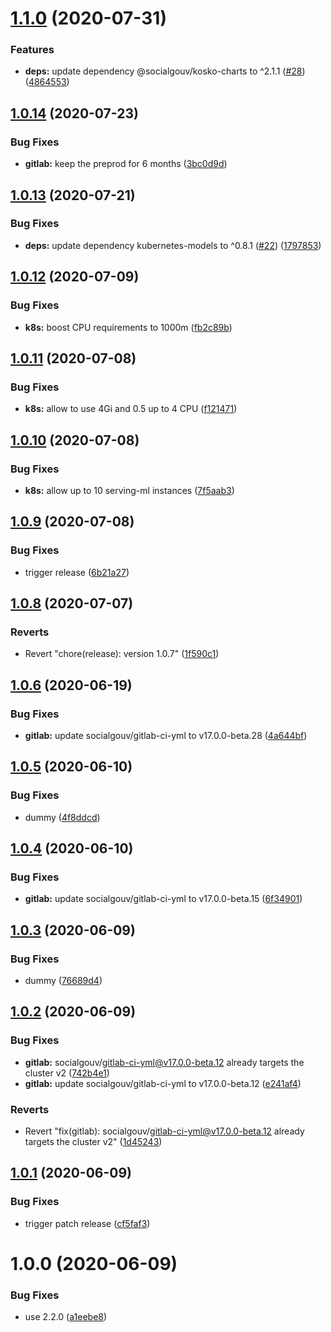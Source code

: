 # [1.1.0](https://github.com/SocialGouv/serving-ml/compare/v1.0.14...v1.1.0) (2020-07-31)


### Features

* **deps:** update dependency @socialgouv/kosko-charts to ^2.1.1 ([#28](https://github.com/SocialGouv/serving-ml/issues/28)) ([4864553](https://github.com/SocialGouv/serving-ml/commit/4864553367f4050a6b95c2f4ec52c6ea3b20060a))

## [1.0.14](https://github.com/SocialGouv/serving-ml/compare/v1.0.13...v1.0.14) (2020-07-23)


### Bug Fixes

* **gitlab:** keep the preprod for 6 months ([3bc0d9d](https://github.com/SocialGouv/serving-ml/commit/3bc0d9d9155d71dd39a2725cdb5c50e09ad8deda))

## [1.0.13](https://github.com/SocialGouv/serving-ml/compare/v1.0.12...v1.0.13) (2020-07-21)


### Bug Fixes

* **deps:** update dependency kubernetes-models to ^0.8.1 ([#22](https://github.com/SocialGouv/serving-ml/issues/22)) ([1797853](https://github.com/SocialGouv/serving-ml/commit/17978537c41a5720f8325eb436abe756a7caa395))

## [1.0.12](https://github.com/SocialGouv/serving-ml/compare/v1.0.11...v1.0.12) (2020-07-09)


### Bug Fixes

* **k8s:** boost CPU requirements to 1000m ([fb2c89b](https://github.com/SocialGouv/serving-ml/commit/fb2c89bedc366cd511f39aef1be1859166cb70cd))

## [1.0.11](https://github.com/SocialGouv/serving-ml/compare/v1.0.10...v1.0.11) (2020-07-08)


### Bug Fixes

* **k8s:** allow to use 4Gi and 0.5 up to 4 CPU ([f121471](https://github.com/SocialGouv/serving-ml/commit/f1214716966e47c8f0160009ea239ec825d95f28))

## [1.0.10](https://github.com/SocialGouv/serving-ml/compare/v1.0.9...v1.0.10) (2020-07-08)


### Bug Fixes

* **k8s:** allow up to 10 serving-ml instances ([7f5aab3](https://github.com/SocialGouv/serving-ml/commit/7f5aab3984cf5fe05749ea4b25e27c1695b2a53b))

## [1.0.9](https://github.com/SocialGouv/serving-ml/compare/v1.0.8...v1.0.9) (2020-07-08)


### Bug Fixes

* trigger release ([6b21a27](https://github.com/SocialGouv/serving-ml/commit/6b21a27324075f899f584e4d0648be2e818ae0a2))

## [1.0.8](https://github.com/SocialGouv/serving-ml/compare/v1.0.7...v1.0.8) (2020-07-07)


### Reverts

* Revert "chore(release): version 1.0.7" ([1f590c1](https://github.com/SocialGouv/serving-ml/commit/1f590c104132cc984c3fb06f88291bb8e02c0e13))

## [1.0.6](https://github.com/SocialGouv/serving-ml/compare/v1.0.5...v1.0.6) (2020-06-19)


### Bug Fixes

* **gitlab:** update socialgouv/gitlab-ci-yml to v17.0.0-beta.28 ([4a644bf](https://github.com/SocialGouv/serving-ml/commit/4a644bf9b2417b6a374baed3c43c246f1dd5fa16))

## [1.0.5](https://github.com/SocialGouv/serving-ml/compare/v1.0.4...v1.0.5) (2020-06-10)


### Bug Fixes

* dummy ([4f8ddcd](https://github.com/SocialGouv/serving-ml/commit/4f8ddcdccf41ce3290a2a3075f25f2ab4f50a9c6))

## [1.0.4](https://github.com/SocialGouv/serving-ml/compare/v1.0.3...v1.0.4) (2020-06-10)


### Bug Fixes

* **gitlab:** update socialgouv/gitlab-ci-yml to v17.0.0-beta.15 ([6f34901](https://github.com/SocialGouv/serving-ml/commit/6f349018e432d2d5e1139b92d1e1b6e0b9ffb1a1))

## [1.0.3](https://github.com/SocialGouv/serving-ml/compare/v1.0.2...v1.0.3) (2020-06-09)


### Bug Fixes

* dummy ([76689d4](https://github.com/SocialGouv/serving-ml/commit/76689d4d9ef3a0edec19ea637ab4a4d2f382f669))

## [1.0.2](https://github.com/SocialGouv/serving-ml/compare/v1.0.1...v1.0.2) (2020-06-09)


### Bug Fixes

* **gitlab:** socialgouv/gitlab-ci-yml@v17.0.0-beta.12 already targets the cluster v2 ([742b4e1](https://github.com/SocialGouv/serving-ml/commit/742b4e1b5f598fe15dc37d8d0b3780cc058b4ce9))
* **gitlab:** update socialgouv/gitlab-ci-yml to v17.0.0-beta.12 ([e241af4](https://github.com/SocialGouv/serving-ml/commit/e241af48708b05e55d7b4b4093dff6a67e8be340))


### Reverts

* Revert "fix(gitlab): socialgouv/gitlab-ci-yml@v17.0.0-beta.12 already targets the cluster v2" ([1d45243](https://github.com/SocialGouv/serving-ml/commit/1d45243b7a2bcc70f67cb3966a50539e2111f452))

## [1.0.1](https://github.com/SocialGouv/serving-ml/compare/v1.0.0...v1.0.1) (2020-06-09)


### Bug Fixes

* trigger patch release ([cf5faf3](https://github.com/SocialGouv/serving-ml/commit/cf5faf3f3160d6698e9786760a029c242fcfc24b))

# 1.0.0 (2020-06-09)


### Bug Fixes

* use 2.2.0 ([a1eebe8](https://github.com/SocialGouv/serving-ml/commit/a1eebe80a08b63f3f06f66ae06ec2c7b05769828))
